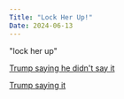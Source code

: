 ```yaml
---
Title: "Lock Her Up!"
Date: 2024-06-13
---
```

"lock her up"

[Trump saying he didn't say it](https://x.com/atrupar/status/1797257168548253746)

[Trump saying it](https://x.com/Acyn/status/1317248938001403904)
